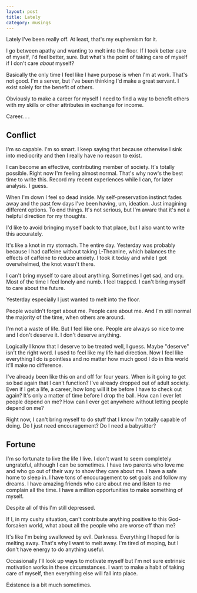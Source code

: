 ```yaml
---
layout: post
title: Lately
category: musings
---
```


Lately I've been really off. At least, that's my euphemism for it.

I go between apathy and wanting to melt into the floor. If I took better care of myself, I'd feel better, sure. But what's the point of taking care of myself if I don't care *about* myself?

Basically the only time I feel like I have purpose is when I'm at work. That's not good. I'm a server, but I've been thinking I'd make a great servant. I exist solely for the benefit of others.

Obviously to make a career for myself I need to find a way to benefit others with my skills or other attributes in exchange for income.

Career. . .

## Conflict

I'm so capable. I'm so smart. I keep saying that because otherwise I sink into mediocrity and then I really have no reason to exist.

I can become an effective, contributing member of society. It's totally possible. Right now I'm feeling almost normal. That's why now's the best time to write this. Record my recent experiences while I can, for later analysis. I guess.

When I'm down I feel so dead inside. My self-preservation instinct fades away and the past few days I've been having, um, ideation. Just imagining different options. To end things. It's not serious, but I'm aware that it's not a helpful direction for my thoughts.

I'd like to avoid bringing myself back to that place, but I also want to write this accurately.

It's like a knot in my stomach. The entire day. Yesterday was probably because I had caffeine without taking L-Theanine, which balances the effects of caffeine to reduce anxiety. I took it today and while I got overwhelmed, the knot wasn't there.

I can't bring myself to care about anything. Sometimes I get sad, and cry. Most of the time I feel lonely and numb. I feel trapped. I can't bring myself to care about the future. 

Yesterday especially I just wanted to melt into the floor. 

People wouldn't forget about me. People care about me. And I'm still normal the majority of the time, when others are around.

I'm not a waste of life. But I feel like one. People are always so nice to me and I don't deserve it. I don't deserve anything.

Logically I know that I deserve to be treated well, I guess. Maybe "deserve" isn't the right word. I used to feel like my life had direction. Now I feel like everything I do is pointless and no matter how much good I do in this world it'll make no difference. 

I've already been like this on and off for four years. When is it going to get so bad again that I can't function? I've already dropped out of adult society. Even if I get a life, a career, how long will it be before I have to check out again? It's only a matter of time before I drop the ball. How can I ever let people depend on me? How can I ever get anywhere without letting people depend on me?

Right now, I can't bring myself to do stuff that I know I'm totally capable of doing. Do I just need encouragement? Do I need a babysitter? 

## Fortune

I'm so fortunate to live the life I live. I don't want to seem completely ungrateful, although I can be sometimes. I have two parents who love me and who go out of their way to show they care about me. I have a safe home to sleep in. I have tons of encouragement to set goals and follow my dreams. I have amazing friends who care about me and listen to me complain all the time. I have a million opportunities to make something of myself.

Despite all of this I'm still depressed.

If I, in my cushy situation, can't contribute anything positive to this God-forsaken world, what about all the people who are worse off than me?

It's like I'm being swallowed by evil. Darkness. Everything I hoped for is melting away. That's why I want to melt away. I'm tired of moping, but I don't have energy to do anything useful. 

Occasionally I'll look up ways to motivate myself but I'm not sure extrinsic motivation works in these circumstances. I want to make a habit of taking care of myself, then everything else will fall into place.

Existence is a bit much sometimes.



